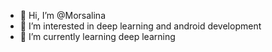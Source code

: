- 👋 Hi, I’m @Morsalina
- 👀 I’m interested in deep learning and android development
- 🌱 I’m currently learning deep learning

<!---
Morsalina/Morsalina is a ✨ special ✨ repository because its `README.md` (this file) appears on your GitHub profile.
You can click the Preview link to take a look at your changes.
--->

